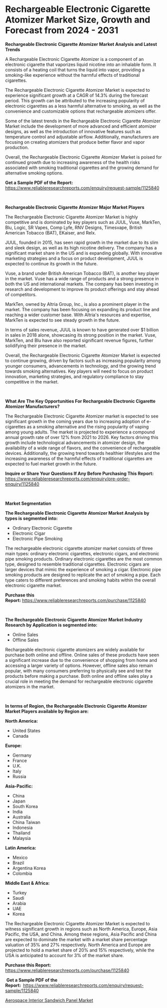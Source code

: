 <p><h1>Rechargeable Electronic Cigarette Atomizer Market Size, Growth and Forecast from 2024 - 2031</h1></p><p><strong>Rechargeable Electronic Cigarette Atomizer Market Analysis and Latest Trends</strong></p>
<p><p>A Rechargeable Electronic Cigarette Atomizer is a component of an electronic cigarette that vaporizes liquid nicotine into an inhalable form. It consists of a heating coil that turns the liquid into vapor, providing a smoking-like experience without the harmful effects of traditional cigarettes.</p><p>The Rechargeable Electronic Cigarette Atomizer Market is expected to experience significant growth at a CAGR of 14.3% during the forecast period. This growth can be attributed to the increasing popularity of electronic cigarettes as a less harmful alternative to smoking, as well as the convenience and customizable options that rechargeable atomizers offer.</p><p>Some of the latest trends in the Rechargeable Electronic Cigarette Atomizer Market include the development of more advanced and efficient atomizer designs, as well as the introduction of innovative features such as temperature control and adjustable airflow. Additionally, manufacturers are focusing on creating atomizers that produce better flavor and vapor production.</p><p>Overall, the Rechargeable Electronic Cigarette Atomizer Market is poised for continued growth due to increasing awareness of the health risks associated with smoking traditional cigarettes and the growing demand for alternative smoking options.</p></p>
<p><strong>Get a Sample PDF of the Report:&nbsp;</strong> <a href="https://www.reliableresearchreports.com/enquiry/request-sample/1125840">https://www.reliableresearchreports.com/enquiry/request-sample/1125840</a></p>
<p>&nbsp;</p>
<p><strong>Rechargeable Electronic Cigarette Atomizer Major Market Players</strong></p>
<p><p>The Rechargeable Electronic Cigarette Atomizer Market is highly competitive and is dominated by key players such as JUUL, Vuse, MarkTen, Blu, Logic, SR Vapes, Comp Lyfe, RNV Designs, Timesvape, British American Tobacco (BAT), EKaiser, and Relx. </p><p>JUUL, founded in 2015, has seen rapid growth in the market due to its slim and sleek design, as well as its high nicotine delivery. The company has a significant market share in the US and is expanding globally. With innovative marketing strategies and a focus on product development, JUUL is expected to continue its growth in the future.</p><p>Vuse, a brand under British American Tobacco (BAT), is another key player in the market. Vuse has a wide range of products and a strong presence in both the US and international markets. The company has been investing in research and development to improve its product offerings and stay ahead of competitors.</p><p>MarkTen, owned by Altria Group, Inc., is also a prominent player in the market. The company has been focusing on expanding its product line and reaching a wider customer base. With Altria's resources and expertise, MarkTen is expected to see steady growth in the future.</p><p>In terms of sales revenue, JUUL is known to have generated over $1 billion in sales in 2018 alone, showcasing its strong position in the market. Vuse, MarkTen, and Blu have also reported significant revenue figures, further solidifying their presence in the market.</p><p>Overall, the Rechargeable Electronic Cigarette Atomizer Market is expected to continue growing, driven by factors such as increasing popularity among younger consumers, advancements in technology, and the growing trend towards smoking alternatives. Key players will need to focus on product innovation, marketing strategies, and regulatory compliance to stay competitive in the market.</p></p>
<p>&nbsp;</p>
<p><strong>What Are The Key Opportunities For Rechargeable Electronic Cigarette Atomizer Manufacturers?</strong></p>
<p><p>The Rechargeable Electronic Cigarette Atomizer market is expected to see significant growth in the coming years due to increasing adoption of e-cigarettes as a smoking alternative and the rising popularity of vaping among young adults. The market is projected to experience a compound annual growth rate of over 12% from 2021 to 2026. Key factors driving this growth include technological advancements in atomizer design, the availability of a wide range of flavors, and the convenience of rechargeable devices. Additionally, the growing trend towards healthier lifestyles and the increasing awareness of the harmful effects of traditional cigarettes are expected to fuel market growth in the future.</p></p>
<p><strong>Inquire or Share Your Questions If Any Before Purchasing This Report:</strong> <a href="https://www.reliableresearchreports.com/enquiry/pre-order-enquiry/1125840">https://www.reliableresearchreports.com/enquiry/pre-order-enquiry/1125840</a></p>
<p>&nbsp;</p>
<p><strong>Market Segmentation</strong></p>
<p><strong>The Rechargeable Electronic Cigarette Atomizer Market Analysis by types is segmented into:</strong></p>
<p><ul><li>Ordinary Electronic Cigarette</li><li>Electronic Cigar</li><li>Electronic Pipe Smoking</li></ul></p>
<p><p>The rechargeable electronic cigarette atomizer market consists of three main types: ordinary electronic cigarettes, electronic cigars, and electronic pipe smoking products. Ordinary electronic cigarettes are the most common type, designed to resemble traditional cigarettes. Electronic cigars are larger devices that mimic the experience of smoking a cigar. Electronic pipe smoking products are designed to replicate the act of smoking a pipe. Each type caters to different preferences and smoking habits within the overall electronic cigarette market.</p></p>
<p><strong>Purchase this Report:&nbsp;</strong><a href="https://www.reliableresearchreports.com/purchase/1125840">https://www.reliableresearchreports.com/purchase/1125840</a></p>
<p>&nbsp;</p>
<p><strong>The Rechargeable Electronic Cigarette Atomizer Market Industry Research by Application is segmented into:</strong></p>
<p><ul><li>Online Sales</li><li>Offline Sales</li></ul></p>
<p><p>Rechargeable electronic cigarette atomizers are widely available for purchase both online and offline. Online sales of these products have seen a significant increase due to the convenience of shopping from home and accessing a larger variety of options. However, offline sales also remain popular, with many consumers preferring to physically see and test the products before making a purchase. Both online and offline sales play a crucial role in meeting the demand for rechargeable electronic cigarette atomizers in the market.</p></p>
<p>&nbsp;</p>
<p><strong>In terms of Region, the Rechargeable Electronic Cigarette Atomizer Market Players available by Region are:</strong></p>
<p>
    <p> <strong> North America: </strong>
        <ul>
            <li>United States</li>
            <li>Canada</li>
        </ul>
        </p> 
    <p> <strong> Europe: </strong>
        <ul>
            <li>Germany</li>
            <li>France</li>
            <li>U.K.</li>
            <li>Italy</li>
            <li>Russia</li>
        </ul>
        </p> 
    <p> <strong> Asia-Pacific: </strong>
        <ul>
            <li>China</li>
            <li>Japan</li>
            <li>South Korea</li>
            <li>India</li>
            <li>Australia</li>
            <li>China Taiwan</li>
            <li>Indonesia</li>
            <li>Thailand</li>
            <li>Malaysia</li>
        </ul>
        </p> 
    <p> <strong> Latin America: </strong>
        <ul>
            <li>Mexico</li>
            <li>Brazil</li>
            <li>Argentina Korea</li>
            <li>Colombia</li>
        </ul>
        </p> 
    <p> <strong> Middle East & Africa: </strong>
        <ul>
            <li>Turkey</li>
            <li>Saudi</li>
            <li>Arabia</li>
            <li>UAE</li>
            <li>Korea</li>
        </ul>
    </p>
    </p>
<p><p>The Rechargeable Electronic Cigarette Atomizer Market is expected to witness significant growth in regions such as North America, Europe, Asia Pacific, the USA, and China. Among these regions, Asia Pacific and China are expected to dominate the market with a market share percentage valuation of 35% and 27% respectively. North America and Europe are projected to hold a market share of 20% and 15% respectively, while the USA is anticipated to account for 3% of the market share.</p></p>
<p><strong>Purchase this Report: </strong><a href="https://www.reliableresearchreports.com/purchase/1125840">https://www.reliableresearchreports.com/purchase/1125840</a></p>
<p>&nbsp;<strong>Get a Sample PDF of the Report:&nbsp;&nbsp;</strong><a href="https://www.reliableresearchreports.com/enquiry/request-sample/1125840">https://www.reliableresearchreports.com/enquiry/request-sample/1125840</a></p>
<p><strong></strong></p>
<p><p><a href="https://sudsy-motorcycle-bbc.notion.site/Aerospace-Interior-Sandwich-Panel-Market-Challenges-Opportunities-and-Growth-Drivers-and-Major-Ma-ba65426f6163436ba4c3131f9e8a277e">Aerospace Interior Sandwich Panel Market</a></p></p>